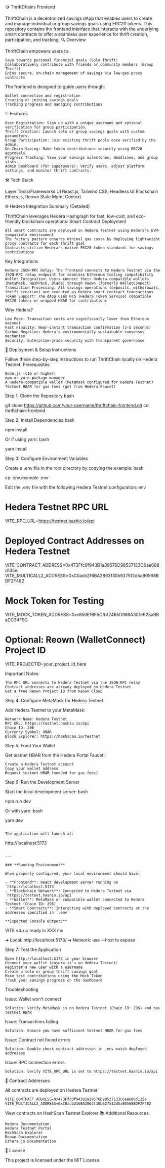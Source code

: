 🪙 ThriftChains Frontend

ThriftChain is a decentralized savings dApp that enables users to create and manage individual or group savings goals using ERC20 tokens. This repository contains the frontend interface that interacts with the underlying smart contracts to offer a seamless user experience for thrift creation, participation, and tracking.
🔍 Overview

ThriftChain empowers users to:

    Save towards personal financial goals (Solo Thrift)
    Collaboratively contribute with friends or community members (Group Thrift)
    Enjoy secure, on-chain management of savings via low-gas proxy contracts

The frontend is designed to guide users through:

    Wallet connection and registration
    Creating or joining savings goals
    Tracking progress and managing contributions

✨ Features

    User Registration: Sign up with a unique username and optional verification for group participation.
    Thrift Creation: Launch solo or group savings goals with custom parameters.
    Group Participation: Join existing thrift pools once verified by the admin.
    On-Chain Saving: Make token contributions securely using ERC20 approvals.
    Progress Tracking: View your savings milestones, deadlines, and group stats.
    Admin Dashboard (for superusers): Verify users, adjust platform settings, and monitor thrift contracts.

🛠 Tech Stack

Layer	Tools/Frameworks
UI	React.js, Tailwind CSS, Headless UI
Blockchain	Ethers.js, Reown
State Mgmt	Context

🌐 Hedera Integration Summary (Detailed)

ThriftChain leverages Hedera Hashgraph for fast, low-cost, and eco-friendly blockchain operations:
Smart Contract Deployment

    All smart contracts are deployed on Hedera Testnet using Hedera's EVM-compatible environment
    The factory pattern ensures minimal gas costs by deploying lightweight proxy contracts for each thrift goal
    Contracts utilize Hedera's native ERC20 token standards for savings contributions

Key Integrations

    Hedera JSON-RPC Relay: The frontend connects to Hedera Testnet via the JSON-RPC relay endpoint for seamless Ethereum tooling compatibility
    Wallet Integration: Users connect their Hedera-compatible wallets (MetaMask, HashPack, Blade) through Reown (formerly WalletConnect)
    Transaction Processing: All savings operations (deposits, withdrawals, thrift creation) are executed as Hedera smart contract transactions
    Token Support: The dApp uses HTS (Hedera Token Service) compatible ERC20 tokens or wrapped HBAR for contributions

Why Hedera?

    Low Fees: Transaction costs are significantly lower than Ethereum mainnet
    Fast Finality: Near-instant transaction confirmation (3-5 seconds)
    Carbon Negative: Hedera's environmentally sustainable consensus mechanism
    Security: Enterprise-grade security with transparent governance

🚀 Deployment & Setup Instructions

Follow these step-by-step instructions to run ThriftChain locally on Hedera Testnet:
Prerequisites

    Node.js (v16 or higher)
    npm or yarn package manager
    A Hedera-compatible wallet (MetaMask configured for Hedera Testnet)
    Testnet HBAR for gas fees (get from Hedera Faucet)

Step 1: Clone the Repository
bash

git clone https://github.com/your-username/thriftchain-frontend.git
cd thriftchain-frontend

Step 2: Install Dependencies
bash

npm install

Or if using yarn:
bash

yarn install

Step 3: Configure Environment Variables

Create a .env file in the root directory by copying the example:
bash

cp .env.example .env

Edit the .env file with the following Hedera Testnet configuration:
env

# Hedera Testnet RPC URL
VITE_RPC_URL=https://testnet.hashio.io/api

# Deployed Contract Addresses on Hedera Testnet
VITE_CONTRACT_ADDRESS=0x473Ffc0f943B1a39576D98537133C6ae688d135e
VITE_MULTICALL2_ADDRESS=0xC0acb216BA2863f30b627512d5a80568BDF2F482

# Mock Token for Testing
VITE_MOCK_TOKEN_ADDRESS=0xe850E1BF5Cfb124B5D986A301e925aBBaDC34F9C

# Optional: Reown (WalletConnect) Project ID
VITE_PROJECTID=your_project_id_here

Important Notes:

    The RPC URL connects to Hedera Testnet via the JSON-RPC relay
    Contract addresses are already deployed on Hedera Testnet
    Get a free Reown Project ID from Reown Cloud

Step 4: Configure MetaMask for Hedera Testnet

Add Hedera Testnet to your MetaMask:

    Network Name: Hedera Testnet
    RPC URL: https://testnet.hashio.io/api
    Chain ID: 296
    Currency Symbol: HBAR
    Block Explorer: https://hashscan.io/testnet

Step 5: Fund Your Wallet

Get testnet HBAR from the Hedera Portal Faucet:

    Create a Hedera Testnet account
    Copy your wallet address
    Request testnet HBAR (needed for gas fees)

Step 6: Run the Development Server

Start the local development server:
bash

npm run dev

Or with yarn:
bash

yarn dev
```

The application will launch at:
```
http://localhost:5173
```

---

### **Running Environment**

When properly configured, your local environment should have:

- **Frontend**: React development server running on `http://localhost:5173`
- **Blockchain Network**: Connected to Hedera Testnet via `https://testnet.hashio.io/api`
- **Wallet**: MetaMask or compatible wallet connected to Hedera Testnet (Chain ID: 296)
- **Smart Contracts**: Interacting with deployed contracts at the addresses specified in `.env`

**Expected Console Output:**
```
VITE v4.x.x  ready in XXX ms

➜  Local:   http://localhost:5173/
➜  Network: use --host to expose

Step 7: Test the Application

    Open http://localhost:5173 in your browser
    Connect your wallet (ensure it's on Hedera Testnet)
    Register a new user with a username
    Create a solo or group thrift savings goal
    Make test contributions using the Mock Token
    Track your savings progress on the dashboard

Troubleshooting

Issue: Wallet won't connect

    Solution: Verify MetaMask is on Hedera Testnet (Chain ID: 296) and has testnet HBAR

Issue: Transactions failing

    Solution: Ensure you have sufficient testnet HBAR for gas fees

Issue: Contract not found errors

    Solution: Double-check contract addresses in .env match deployed addresses

Issue: RPC connection errors

    Solution: Verify VITE_RPC_URL is set to https://testnet.hashio.io/api

📝 Contract Addresses

All contracts are deployed on Hedera Testnet:

    VITE_CONTRACT_ADDRESS=0x473Ffc0f943B1a39576D98537133C6ae688d135e
    VITE_MULTICALL2_ADDRESS=0xC0acb216BA2863f30b627512d5a80568BDF2F482

View contracts on HashScan Testnet Explorer
📚 Additional Resources

    Hedera Documentation
    Hedera Testnet Portal
    HashScan Explorer
    Reown Documentation
    Ethers.js Documentation

📄 License

This project is licensed under the MIT License.
